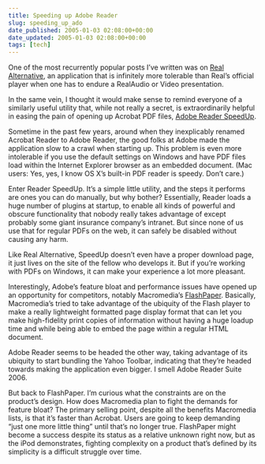 ```yaml
---
title: Speeding up Adobe Reader
slug: speeding_up_ado
date_published: 2005-01-03 02:08:00+00:00
date_updated: 2005-01-03 02:08:00+00:00
tags: [tech]
---
```

One of the most recurrently popular posts I’ve written was on [Real Alternative](/2004/01/08/a_real_alternat), an application that is infinitely more tolerable than Real’s official player when one has to endure a RealAudio or Video presentation.

In the same vein, I thought it would make sense to remind everyone of a similarly useful utility that, while not really a secret, is extraordinarily helpful in easing the pain of opening up Acrobat PDF files, [Adobe Reader SpeedUp](http://www.tnk-bootblock.co.uk/prods/misc/index.php).

Sometime in the past few years, around when they inexplicably renamed Acrobat Reader to Adobe Reader, the good folks at Adobe made the application slow to a crawl when starting up. This problem is even more intolerable if you use the default settings on Windows and have PDF files load within the Internet Explorer browser as an embedded document. (Mac users: Yes, yes, I know OS X’s built-in PDF reader is speedy. Don’t care.)

Enter Reader SpeedUp. It’s a simple little utility, and the steps it performs are ones you can do manually, but why bother? Essentially, Reader loads a huge number of plugins at startup, to enable all kinds of powerful and obscure functionality that nobody really takes advantage of except probably some giant insurance company’s intranet. But since none of us use that for regular PDFs on the web, it can safely be disabled without causing any harm.

Like Real Alternative, SpeedUp doesn’t even have a proper download page, it just lives on the site of the fellow who develops it. But if you’re working with PDFs on Windows, it can make your experience a lot more pleasant.

Interestingly, Adobe’s feature bloat and performance issues have opened up an opportunity for competitors, notably Macromedia’s [FlashPaper](http://www.macromedia.com/software/flashpaper/). Basically, Macromedia’s tried to take advantage of the ubiquity of the Flash player to make a really lightweight formatted page display format that can let you make high-fidelity print copies of information without having a huge loadup time and while being able to embed the page within a regular HTML document.

Adobe Reader seems to be headed the other way, taking advantage of its ubiquity to start bundling the Yahoo Toolbar, indicating that they’re headed towards making the application even bigger. I smell Adobe Reader Suite 2006.

But back to FlashPaper. I’m curious what the constraints are on the product’s design. How does Macromedia plan to fight the demands for feature bloat? The primary selling point, despite all the benefits Macromedia lists, is that it’s faster than Acrobat. Users are going to keep demanding “just one more little thing” until that’s no longer true. FlashPaper might become a success despite its status as a relative unknown right now, but as the iPod demonstrates, fighting complexity on a product that’s defined by its simplicity is a difficult struggle over time.
